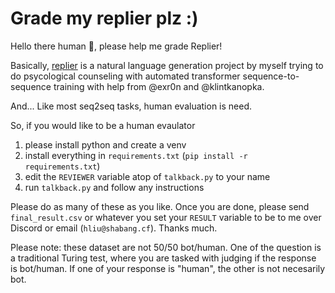 # Grade my replier plz :)
Hello there human 👋, please help me grade Replier! 

Basically, [replier](https://github.com/Jemoka/Replier) is a natural language generation project by myself trying to do psycological counseling with automated transformer sequence-to-sequence training with help from @exr0n and @klintkanopka.

And... Like most seq2seq tasks, human evaluation is need.

So, if you would like to be a human evaulator

1. please install python and create a venv
2. install everything in `requirements.txt` (`pip install -r requirements.txt`)
3. edit the `REVIEWER` variable atop of `talkback.py` to your name
4. run `talkback.py` and follow any instructions

Please do as many of these as you like. Once you are done, please send `final_result.csv` or whatever you set your `RESULT` variable to be to me over Discord or email (`hliu@shabang.cf`). Thanks much.


Please note: these dataset are not 50/50 bot/human. One of the question is a traditional Turing test, where you are tasked with judging if the response is bot/human. If one of your response is "human", the other is not necesarily bot.


